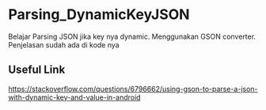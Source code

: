 # Parsing_DynamicKeyJSON
Belajar Parsing JSON jika key nya dynamic. Menggunakan GSON converter. Penjelasan sudah ada di kode nya

## Useful Link
https://stackoverflow.com/questions/6796662/using-gson-to-parse-a-json-with-dynamic-key-and-value-in-android
